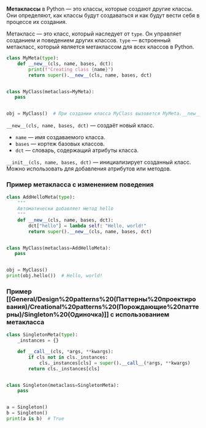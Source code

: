 **Метаклассы** в Python — это классы, которые создают другие классы.
Они определяют, как классы будут создаваться и как будут вести себя в процессе их создания.

Метакласс — это класс, который наследует от `type`. Он управляет созданием и поведением других классов.
`type` — встроенный метакласс, который является метаклассом для всех классов в Python.

```python
class MyMeta(type):
    def __new__(cls, name, bases, dct):
        print(f"Creating class {name}")
        return super().__new__(cls, name, bases, dct)


class MyClass(metaclass=MyMeta):
   pass


obj = MyClass()  # При создании класса MyClass вызовется MyMeta.__new__
```

`__new__(cls, name, bases, dct)` — создаёт новый класс.

- `name` — имя создаваемого класса.
- `bases` — кортеж базовых классов.
- `dct` — словарь, содержащий атрибуты класса.

`__init__(cls, name, bases, dct)` — инициализирует созданный класс.
Можно использовать для добавления атрибутов или методов.


### Пример метакласса с изменением поведения

```python
class AddHelloMeta(type):
    """
    Автоматически добавляет метод hello
    """
    def __new__(cls, name, bases, dct):
        dct["hello"] = lambda self: "Hello, world!"
        return super().__new__(cls, name, bases, dct)


class MyClass(metaclass=AddHelloMeta):
   pass


obj = MyClass()
print(obj.hello())  # Hello, world!
```


### Пример [[General/Design%20patterns%20(Паттерны%20проектирования)/Creational%20patterns%20(Порождающие%20паттерны)/Singleton%20(Одиночка)]] с использованием метакласса

```python
class SingletonMeta(type):
    _instances = {}

    def __call__(cls, *args, **kwargs):
        if cls not in cls._instances:
            cls._instances[cls] = super().__call__(*args, **kwargs)
        return cls._instances[cls]


class Singleton(metaclass=SingletonMeta):
    pass


a = Singleton()
b = Singleton()
print(a is b)  # True
```
